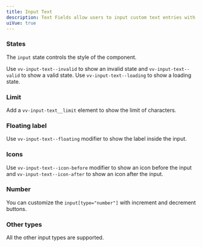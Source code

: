 ```yaml
---
title: Input Text
description: Text Fields allow users to input custom text entries with a keyboard. Various options can be shown with the field to communicate the input requirements.
uiVue: true
---
```


### States
The `input` state controls the style of the component. 

Use `vv-input-text--invalid` to show an invalid state and `vv-input-text--valid` to show a valid state. Use `vv-input-text--loading` to show a loading state.

<code-editor resource-folder="input-text" resource-name="states" class="mb-lg"></code-editor>

### Limit
Add a `vv-input-text__limit` element to show the limit of characters.

<code-editor resource-folder="input-text" resource-name="limit" class="mb-lg"></code-editor>

### Floating label
Use `vv-input-text--floating` modifier to show the label inside the input.

<code-editor resource-folder="input-text" resource-name="floating-label" class="mb-lg"></code-editor>

### Icons
Use `vv-input-text--icon-before` modifier to show an icon before the input and `vv-input-text--icon-after` to show an icon after the input.

<code-editor resource-folder="input-text" resource-name="icons" class="mb-lg"></code-editor>

### Number
You can customize the `input[type="number"]` with increment and decrement buttons.

<code-editor resource-folder="input-text" resource-name="number" class="mb-lg"></code-editor>

### Other types
All the other input types are supported.

<code-editor resource-folder="input-text" resource-name="types"></code-editor>
